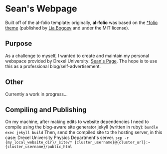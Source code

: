 # Sean's Webpage

Built off of the al-folio template: originally, **al-folio** was based on the [\*folio theme](https://github.com/bogoli/-folio) (published by [Lia Bogoev](http://liabogoev.com) and under the MIT license).

## Purpose

As a challenge to myself, I wanted to create and maintain my personal webspace provided by Drexel University: [Sean's Page](https://physics.drexel.edu/~slewis/). The hope is to use this as a professional blog/self-advertisement.

## Other

Currently a work in progress...

## Compiling and Publishing

On my machine, after making edits to website dependencies I need to compile using the blog-aware site generator jekyll (written in ruby): `bundle exec jekyll build`
Then, send the compiled site to the hosting server, in this case: Drexel University Physics Department's server. `scp -r {my_local_website_dir}/_site/* {cluster_username}@{cluster_url}:~{cluster_username}/public_html`
